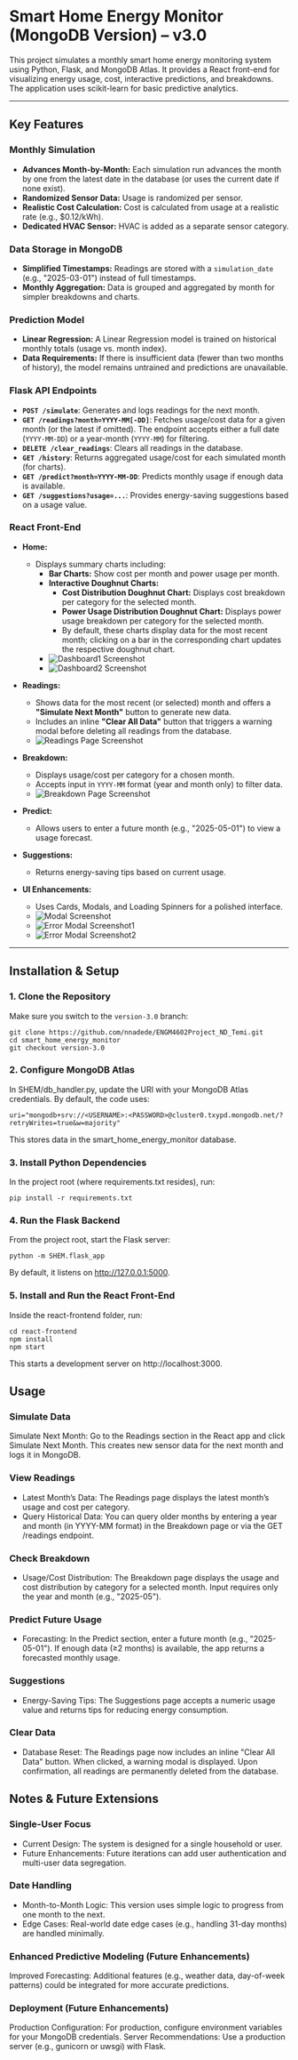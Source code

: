 # Smart Home Energy Monitor (MongoDB Version) – v3.0

This project simulates a monthly smart home energy monitoring system using Python, Flask, and MongoDB Atlas. It provides a React front-end for visualizing energy usage, cost, interactive predictions, and breakdowns. The application uses scikit-learn for basic predictive analytics.

---

## Key Features

### Monthly Simulation
- **Advances Month-by-Month:** Each simulation run advances the month by one from the latest date in the database (or uses the current date if none exist).
- **Randomized Sensor Data:** Usage is randomized per sensor.
- **Realistic Cost Calculation:** Cost is calculated from usage at a realistic rate (e.g., $0.12/kWh).
- **Dedicated HVAC Sensor:** HVAC is added as a separate sensor category.

### Data Storage in MongoDB
- **Simplified Timestamps:** Readings are stored with a `simulation_date` (e.g., "2025-03-01") instead of full timestamps.
- **Monthly Aggregation:** Data is grouped and aggregated by month for simpler breakdowns and charts.

### Prediction Model
- **Linear Regression:** A Linear Regression model is trained on historical monthly totals (usage vs. month index).
- **Data Requirements:** If there is insufficient data (fewer than two months of history), the model remains untrained and predictions are unavailable.

### Flask API Endpoints
- **`POST /simulate`**: Generates and logs readings for the next month.
- **`GET /readings?month=YYYY-MM[-DD]`**: Fetches usage/cost data for a given month (or the latest if omitted). The endpoint accepts either a full date (`YYYY-MM-DD`) or a year-month (`YYYY-MM`) for filtering.
- **`DELETE /clear_readings`**: Clears all readings in the database.
- **`GET /history`**: Returns aggregated usage/cost for each simulated month (for charts).
- **`GET /predict?month=YYYY-MM-DD`**: Predicts monthly usage if enough data is available.
- **`GET /suggestions?usage=...`**: Provides energy-saving suggestions based on a usage value.

### React Front-End
- **Home:**  
  - Displays summary charts including:
    - **Bar Charts:** Show cost per month and power usage per month.
    - **Interactive Doughnut Charts:**  
      - **Cost Distribution Doughnut Chart:** Displays cost breakdown per category for the selected month.  
      - **Power Usage Distribution Doughnut Chart:** Displays power usage breakdown per category for the selected month.  
      - By default, these charts display data for the most recent month; clicking on a bar in the corresponding chart updates the respective doughnut chart.
    - ![Dashboard1 Screenshot](react-frontend/public/images/Dashboard1.png)
    - ![Dashboard2 Screenshot](react-frontend/public/images/Dashboard2.png)

- **Readings:**  
  - Shows data for the most recent (or selected) month and offers a **"Simulate Next Month"** button to generate new data.
  - Includes an inline **"Clear All Data"** button that triggers a warning modal before deleting all readings from the database.
  - ![Readings Page Screenshot](react-frontend/public/images/Readings.png)

- **Breakdown:**  
  - Displays usage/cost per category for a chosen month.
  - Accepts input in `YYYY-MM` format (year and month only) to filter data.
  - ![Breakdown Page Screenshot](path/to/breakdown-image.png)

- **Predict:**  
  - Allows users to enter a future month (e.g., "2025-05-01") to view a usage forecast.

- **Suggestions:**  
  - Returns energy-saving tips based on current usage.

- **UI Enhancements:**  
  - Uses Cards, Modals, and Loading Spinners for a polished interface.
  - ![Modal Screenshot](react-frontend/public/images/Modal.png)
  - ![Error Modal Screenshot1](react-frontend/public/images/home_page_error_modal.png)
  - ![Error Modal Screenshot2](react-frontend/public/images/readings_error_modal.png)
---

## Installation & Setup

### 1. Clone the Repository
Make sure you switch to the `version-3.0` branch:

```
git clone https://github.com/nnadede/ENGM4602Project_ND_Temi.git
cd smart_home_energy_monitor
git checkout version-3.0
```

### 2. Configure MongoDB Atlas
In SHEM/db_handler.py, update the URI with your MongoDB Atlas credentials. By default, the code uses:
```
uri="mongodb+srv://<USERNAME>:<PASSWORD>@cluster0.txypd.mongodb.net/?retryWrites=true&w=majority"
```
This stores data in the smart_home_energy_monitor database.

### 3. Install Python Dependencies
In the project root (where requirements.txt resides), run:
```
pip install -r requirements.txt
```

### 4. Run the Flask Backend
From the project root, start the Flask server:
```
python -m SHEM.flask_app
```
By default, it listens on http://127.0.0.1:5000.

### 5. Install and Run the React Front-End
Inside the react-frontend folder, run:
```
cd react-frontend
npm install
npm start
```
This starts a development server on http://localhost:3000.

## Usage
### Simulate Data
Simulate Next Month: Go to the Readings section in the React app and click Simulate Next Month.
This creates new sensor data for the next month and logs it in MongoDB.

### View Readings
- Latest Month’s Data: The Readings page displays the latest month’s usage and cost per category.
- Query Historical Data: You can query older months by entering a year and month (in YYYY-MM format) in the Breakdown page or via the GET /readings endpoint.

### Check Breakdown
- Usage/Cost Distribution: The Breakdown page displays the usage and cost distribution by category for a selected month.
Input requires only the year and month (e.g., "2025-05").
  
### Predict Future Usage
- Forecasting: In the Predict section, enter a future month (e.g., "2025-05-01").
If enough data (≥2 months) is available, the app returns a forecasted monthly usage.

### Suggestions
- Energy-Saving Tips: The Suggestions page accepts a numeric usage value and returns tips for reducing energy consumption.

### Clear Data
- Database Reset: The Readings page now includes an inline "Clear All Data" button.
When clicked, a warning modal is displayed. Upon confirmation, all readings are permanently deleted from the database.


## Notes & Future Extensions

### Single-User Focus
- Current Design: The system is designed for a single household or user.
- Future Enhancements: Future iterations can add user authentication and multi-user data segregation.

### Date Handling
- Month-to-Month Logic: This version uses simple logic to progress from one month to the next.
- Edge Cases: Real-world date edge cases (e.g., handling 31-day months) are handled minimally.

### Enhanced Predictive Modeling (Future Enhancements)
Improved Forecasting: Additional features (e.g., weather data, day-of-week patterns) could be integrated for more accurate predictions.

### Deployment (Future Enhancements)
Production Configuration: For production, configure environment variables for your MongoDB credentials.
Server Recommendations: Use a production server (e.g., gunicorn or uwsgi) with Flask.
